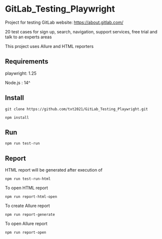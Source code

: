 # GitLab_Testing_Playwright

Project for testing GitLab website: https://about.gitlab.com/

20 test cases for sign up, search, navigation, support services, free trial and talk to an experts areas

This project uses Allure and HTML reporters

## Requirements
playwright: 1.25

Node.js : 14^

## Install
```
git clone https://github.com/txt2021/GitLab_Testing_Playwright.git
```

```
npm install 
```

## Run
```
npm run test-run
```

## Report

HTML report will be generated after execution of 
```
npm run test-run-html
```
To open HTML report

```
npm run report-html-open
```

To create Allure report

```
npm run report-generate
```

To open Allure report

```
npm run report-open
```

